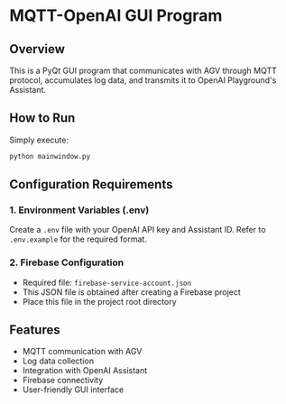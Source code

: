 # MQTT-OpenAI GUI Program

## Overview
This is a PyQt GUI program that communicates with AGV through MQTT protocol, accumulates log data, and transmits it to OpenAI Playground's Assistant.

## How to Run
Simply execute:
```bash
python mainwindow.py
```

## Configuration Requirements

### 1. Environment Variables (.env)
Create a `.env` file with your OpenAI API key and Assistant ID.
Refer to `.env.example` for the required format.

### 2. Firebase Configuration
- Required file: `firebase-service-account.json`
- This JSON file is obtained after creating a Firebase project
- Place this file in the project root directory

## Features
- MQTT communication with AGV
- Log data collection
- Integration with OpenAI Assistant
- Firebase connectivity
- User-friendly GUI interface